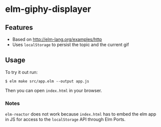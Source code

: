 # elm-giphy-displayer

## Features

* Based on http://elm-lang.org/examples/http
* Uses `localStorage` to persist the topic and the current gif

## Usage

To try it out run:

```shell
$ elm make src/app.elm --output app.js
```

Then you can open `index.html` in your browser.

### Notes

`elm-reactor` does not work because `index.html` has to embed the elm app in JS for access to the `localStorage` API through Elm Ports.
